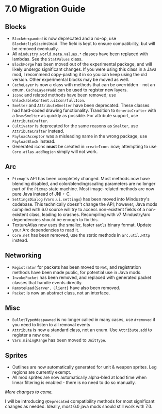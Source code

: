 # 7.0 Migration Guide

## Blocks

- `Block#expanded` is now deprecated and a no-op, use `Block#clipSize`instead. The field is kept to ensure compatibility, but will be removed eventually.
- All `mindustry.world.meta.values.*` classes have been replaced with lambdas. See the `StatValues` class.
- `BlockForge` has been moved out of the experimental package, and will likely undergo significant changes. If you were using this class in a Java mod, I recommend copy-pasting it in so you can keep using the old version. Other experimental blocks may be moved as well.
- `CacheLayer` is now a class with methods that can be overridden - not an enum. `CacheLayer#add` can be used to register new layers.
- `Iconc` and related methods have been removed; use `UnlockableContent.uiIcon/fullIcon`. 
- `Smelter` and `AttributeSmelter` have been deprecated. These classes had hard-coded drawing functionality. Transition to `GenericCrafter` with a `DrawSmelter` as quickly as possible. For attribute support, use `AttributeCrafter`.
- `Cultivator` is deprecated for the same reasons as `Smelter`, use `AttributeCrafter` instead.
- `PayloadAcceptor` was a misleading name in the wrong package, use `PayloadBlock` instead.
- Generated icons **must** be created in `createIcons` now; attempting to use `Core.atlas.addRegion` simply will not work.

## Arc

- `Pixmap`'s API has been completely changed. Most methods now have blending disabled, and color/blending/scaling parameters are no longer part of the `Pixmap` state machine. Most image-related methods are now pure Java instead of JNI + C.
- `SettingsDialog` (`Vars.ui.settings`) has been moved into Mindustry's codebase. This technically doesn't change the API; however, Java mods compiled with 6.0 source will try to access non-existent fields of a non-existent class, leading to crashes. Recompiling with v7 Mindustry/arc dependencies should be enough to fix this.
- TextureAtlas now uses the smaller, faster `aatls` binary format. Update your Arc dependencies to read it.
- `Core.net` has been removed, use the static methods in `arc.util.Http` instead.

## Networking

- `Registrator` for packets has been moved to `Net`, and registration methods have been made public, for potential use in Java mods. 
- `InvokePacket` has been removed, and replaced with generated packet classes that handle events directly. 
- `RemoteRead{Server, Client}` have also been removed. 
- `Packet` is now an abstract class, not an interface.

## Misc

- `BulletType#despawned` is no longer called in many cases, use `#removed` if you need to listen to all removal events
- `Attribute` is now a standard class, not an enum. Use `Attribute.add` to register a new one.
- `Vars.miningRange` has been moved to `UnitType`.

## Sprites

- Outlines are now automatically generated for unit & weapon sprites. Leg regions are currently exempt.
- All mod sprites are now automatically alpha-bled at load time when linear filtering is enabled - there is no need to do so manually.

*More changes to come.*

I will be introducing `@Deprecated` compatibility methods for most significant changes as needed. Ideally, most 6.0 java mods should still work with 7.0.
